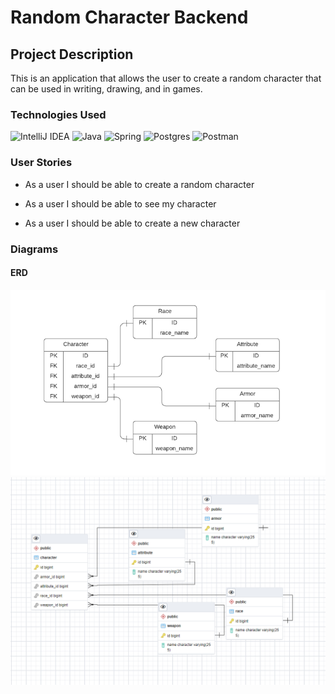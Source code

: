# Random Character Backend

## Project Description

This is an application that allows the user to create a random character that can be used in writing, drawing, and in games.

### Technologies Used 

![IntelliJ IDEA](https://img.shields.io/badge/IntelliJIDEA-000000.svg?style=for-the-badge&logo=intellij-idea&logoColor=white)
![Java](https://img.shields.io/badge/java-%23ED8B00.svg?style=for-the-badge&logo=java&logoColor=white)
![Spring](https://img.shields.io/badge/spring-%236DB33F.svg?style=for-the-badge&logo=spring&logoColor=white)
![Postgres](https://img.shields.io/badge/postgres-%23316192.svg?style=for-the-badge&logo=postgresql&logoColor=white)
![Postman](https://img.shields.io/badge/Postman-FF6C37?style=for-the-badge&logo=postman&logoColor=white)

### User Stories 

- As a user I should be able to create a random character

- As a user I should be able to see my character

- As a user I should be able to create a new character

### Diagrams 

#### ERD

<img src="https://github.com/EricBrown589/capstone-frontend/blob/master/planning/diagrams/Capstone-ERD.PNG" width="600">

<img src="https://github.com/EricBrown589/capstone-frontend/blob/master/planning/diagrams/capstoneerd.PNG" width="600">
